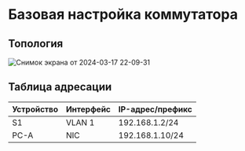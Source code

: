 # Базовая настройка коммутатора
## Топология
![Снимок экрана от 2024-03-17 22-09-31](https://github.com/maxeona/otus-base-networks/assets/53625941/a8282b7b-6ffa-473d-a33f-2f48bc6af7c7)
## Таблица адресации
| Устройство               | Интерфейс              | IP-адрес/префикс |
|--------------------------|------------------------|------------------|
| S1                       | VLAN 1                 | 192.168.1.2/24   |
| PC-A                     | NIC                    | 192.168.1.10/24  |
